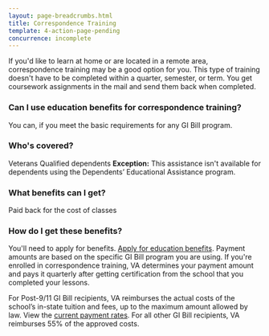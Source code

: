 ```yaml
---
layout: page-breadcrumbs.html
title: Correspondence Training
template: 4-action-page-pending
concurrence: incomplete
---
```


If you'd like to learn at home or are located in a remote area, correspondence training may be a good option for you. This type of training doesn't have to be completed within a quarter, semester, or term. You get coursework assignments in the mail and send them back when completed.

<div class="call-out" markdown="1">

### Can I use education benefits for correspondence training?

You can, if you meet the basic requirements for any GI Bill program.

### Who's covered?
Veterans
Qualified dependents 
**Exception:** This assistance isn't available for dependents using the Dependents’ Educational Assistance program.
</div>

### What benefits can I get? 

Paid back for the cost of classes 

### How do I get these benefits? 

You'll need to apply for benefits. [Apply for education benefits](/education/apply-for-education-benefits/). Payment amounts are based on the specific GI Bill program you are using. If you're enrolled in correspondence training, VA determines your payment amount and pays it quarterly after getting certification from the school that you completed your lessons.

For Post-9/11 GI Bill recipients, VA reimburses the actual costs of the school’s in-state tuition and fees, up to the maximum amount allowed by law. View the [current payment rates](http://www.benefits.va.gov/gibill/resources/benefits_resources/rate_tables.asp). For all other GI Bill recipients, VA reimburses 55% of the approved costs.


